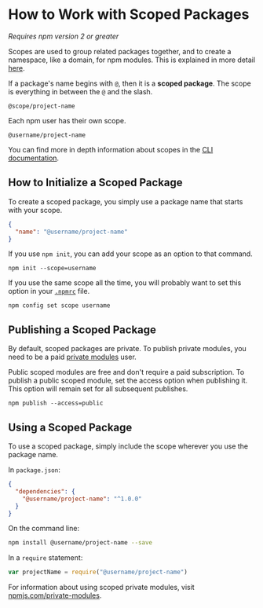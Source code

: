 <!--
title: 14 - How to work with scoped packages
featured: true
-->

# How to Work with Scoped Packages
*Requires npm version 2 or greater*

Scopes are used to group related packages together, and to create a namespace, like a domain, for npm modules. This is explained in more detail [here](https://docs.npmjs.com/misc/scope).

If a package's name begins with `@`, then it is a **scoped package**. The scope is everything in between the `@` and the slash.

```
@scope/project-name
```

Each npm user has their own scope.

```
@username/project-name
```
You can find more in depth information about scopes in the [CLI documentation](https://docs.npmjs.com/misc/scope#publishing-public-scoped-packages-to-the-public-npm-registry).

## How to Initialize a Scoped Package

To create a scoped package, you simply use a package name that starts with your scope.

```json
{
  "name": "@username/project-name"
}
```

If you use `npm init`, you can add your scope as an option to that command.

```
npm init --scope=username
```

If you use the same scope all the time, you will probably want to set this option in your [`.npmrc`](https://docs.npmjs.com/files/npmrc) file.

```
npm config set scope username
```

## Publishing a Scoped Package

By default, scoped packages are private. To publish private modules, you need to be a paid [private modules](https://www.npmjs.com/private-modules) user.

Public scoped modules are free and don't require a paid subscription. To publish a public scoped module, set the access option when publishing it. This option will remain set for all subsequent publishes.

```
npm publish --access=public
```

## Using a Scoped Package

To use a scoped package, simply include the scope wherever you use the package name.

In `package.json`:

```json
{
  "dependencies": {
    "@username/project-name": "^1.0.0"
  }
}
```

On the command line:

```sh
npm install @username/project-name --save
```

In a `require` statement:

```js
var projectName = require("@username/project-name")
```

For information about using scoped private modules, visit [npmjs.com/private-modules](https://www.npmjs.com/private-modules).
